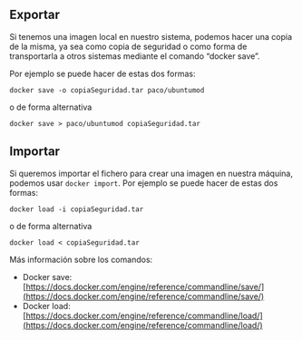 ## Exportar
Si tenemos una imagen local en nuestro sistema, podemos hacer una copia de la misma, ya sea como copia de seguridad o como forma de transportarla a otros sistemas mediante el comando “docker save”.

Por ejemplo se puede hacer de estas dos formas:

    docker save -o copiaSeguridad.tar paco/ubuntumod

o de forma alternativa

    docker save > paco/ubuntumod copiaSeguridad.tar

## Importar
Si queremos importar el fichero para crear una imagen en nuestra máquina, podemos usar ``docker import``. Por ejemplo se puede hacer de estas dos formas:

    docker load -i copiaSeguridad.tar

o de forma alternativa

    docker load < copiaSeguridad.tar

Más información sobre los comandos:

- Docker save: [https://docs.docker.com/engine/reference/commandline/save/](https://docs.docker.com/engine/reference/commandline/save/)
- Docker load: [https://docs.docker.com/engine/reference/commandline/load/](https://docs.docker.com/engine/reference/commandline/load/)
